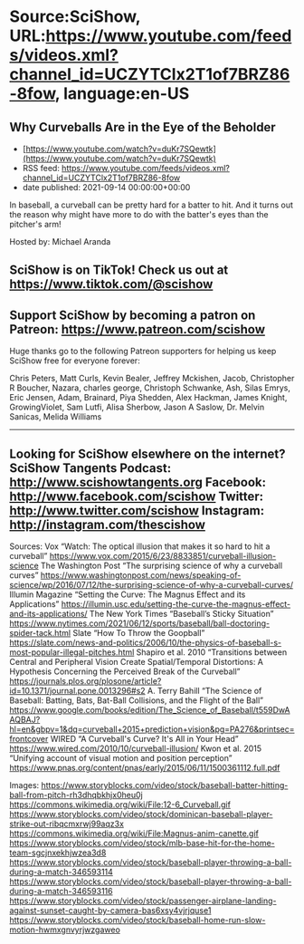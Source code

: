# Source:SciShow, URL:https://www.youtube.com/feeds/videos.xml?channel_id=UCZYTClx2T1of7BRZ86-8fow, language:en-US

## Why Curveballs Are in the Eye of the Beholder
 - [https://www.youtube.com/watch?v=duKr7SQewtk](https://www.youtube.com/watch?v=duKr7SQewtk)
 - RSS feed: https://www.youtube.com/feeds/videos.xml?channel_id=UCZYTClx2T1of7BRZ86-8fow
 - date published: 2021-09-14 00:00:00+00:00

In baseball, a curveball can be pretty hard for a batter to hit. And it turns out the reason why might have more to do with the batter's eyes than the pitcher's arm!

Hosted by: Michael Aranda

SciShow is on TikTok!  Check us out at https://www.tiktok.com/@scishow 
----------
Support SciShow by becoming a patron on Patreon: https://www.patreon.com/scishow
----------
Huge thanks go to the following Patreon supporters for helping us keep SciShow free for everyone forever:

Chris Peters, Matt Curls, Kevin Bealer, Jeffrey Mckishen, Jacob, Christopher R Boucher, Nazara, charles george, Christoph Schwanke, Ash, Silas Emrys, Eric Jensen, Adam, Brainard, Piya Shedden, Alex Hackman, James Knight, GrowingViolet, Sam Lutfi, Alisa Sherbow, Jason A Saslow, Dr. Melvin Sanicas, Melida Williams

----------
Looking for SciShow elsewhere on the internet?
SciShow Tangents Podcast: http://www.scishowtangents.org
Facebook: http://www.facebook.com/scishow
Twitter: http://www.twitter.com/scishow
Instagram: http://instagram.com/thescishow
----------
Sources:
Vox “Watch: The optical illusion that makes it so hard to hit a curveball” https://www.vox.com/2015/6/23/8833851/curveball-illusion-science
The Washington Post “The surprising science of why a curveball curves” https://www.washingtonpost.com/news/speaking-of-science/wp/2016/07/12/the-surprising-science-of-why-a-curveball-curves/ 
Illumin Magazine “Setting the Curve: The Magnus Effect and its Applications” https://illumin.usc.edu/setting-the-curve-the-magnus-effect-and-its-applications/ 
The New York Times “Baseball’s Sticky Situation” https://www.nytimes.com/2021/06/12/sports/baseball/ball-doctoring-spider-tack.html 
Slate “How To Throw the Goopball” https://slate.com/news-and-politics/2006/10/the-physics-of-baseball-s-most-popular-illegal-pitches.html 
Shapiro et al. 2010 “Transitions between Central and Peripheral Vision Create Spatial/Temporal Distortions: A Hypothesis Concerning the Perceived Break of the Curveball” https://journals.plos.org/plosone/article?id=10.1371/journal.pone.0013296#s2
A. Terry Bahill “The Science of Baseball: Batting, Bats, Bat-Ball Collisions, and the Flight of the Ball” https://www.google.com/books/edition/The_Science_of_Baseball/t559DwAAQBAJ?hl=en&gbpv=1&dq=curveball+2015+prediction+vision&pg=PA276&printsec=frontcover
WIRED “A Curveball's Curve? It's All in Your Head” https://www.wired.com/2010/10/curveball-illusion/ 
Kwon et al. 2015 “Unifying account of visual motion and position perception” https://www.pnas.org/content/pnas/early/2015/06/11/1500361112.full.pdf 
 
Images:
https://www.storyblocks.com/video/stock/baseball-batter-hitting-ball-from-pitch-rh3dhqbkhjx0heu0j
https://commons.wikimedia.org/wiki/File:12-6_Curveball.gif
https://www.storyblocks.com/video/stock/dominican-baseball-player-strike-out-ribqcmxrwj99aqz3x
https://commons.wikimedia.org/wiki/File:Magnus-anim-canette.gif
https://www.storyblocks.com/video/stock/mlb-base-hit-for-the-home-team-sgcjnxekhjwzea3d8
https://www.storyblocks.com/video/stock/baseball-player-throwing-a-ball-during-a-match-346593114
https://www.storyblocks.com/video/stock/baseball-player-throwing-a-ball-during-a-match-346593116
https://www.storyblocks.com/video/stock/passenger-airplane-landing-against-sunset-caught-by-camera-bas6xsy4vjrjquse1
https://www.storyblocks.com/video/stock/baseball-home-run-slow-motion-hwmxgnvyrjwzgaweo

